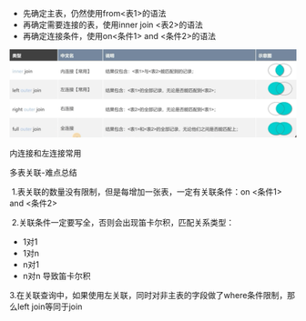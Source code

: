 - 先确定主表，仍然使用from<表1>的语法
- 再确定需要连接的表，使用inner join <表2>的语法
- 再确定连接条件，使用on<条件1> and <条件2>的语法





![image-20230425111649815](https://raw.githubusercontent.com/Anthony-wj/SQL/master/images/image-20230425111649815.png)

内连接和左连接常用



多表关联-难点总结

​	1.表关联的数量没有限制，但是每增加一张表，一定有关联条件：on <条件1> and <条件2>

​	2.关联条件一定要写全，否则会出现笛卡尔积，匹配关系类型：

- 1对1
- 1对n
- n对1
- n对n    导致笛卡尔积

​		3.在关联查询中，如果使用左关联，同时对非主表的字段做了where条件限制，那么left join等同于join